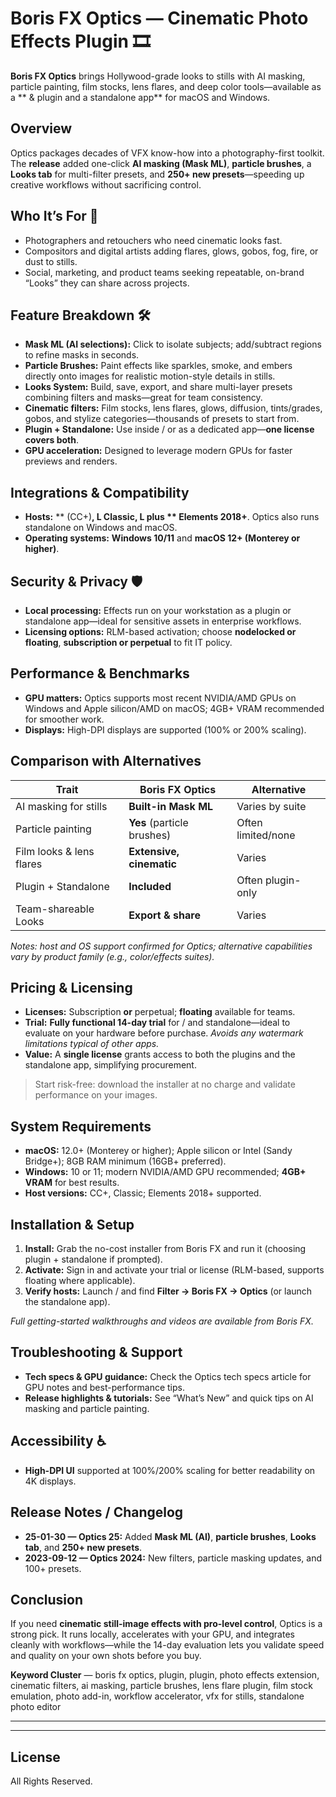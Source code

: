 # Boris FX Optics — Cinematic Photo Effects Plugin  🎞️

**Boris FX Optics** brings Hollywood-grade looks to stills with AI masking, particle painting, film stocks, lens flares, and deep color tools—available as a ** &  plugin and a standalone app** for macOS and Windows. 


## Overview

Optics packages decades of VFX know-how into a photography-first toolkit. The **release** added one-click **AI masking (Mask ML)**, **particle brushes**, a **Looks tab** for multi-filter presets, and **250+ new presets**—speeding up creative workflows without sacrificing control. 

## Who It’s For 🎯

* Photographers and retouchers who need cinematic looks fast.
* Compositors and digital artists adding flares, glows, gobos, fog, fire, or dust to stills.
* Social, marketing, and product teams seeking repeatable, on-brand “Looks” they can share across projects. 

## Feature Breakdown 🛠️

* **Mask ML (AI selections):** Click to isolate subjects; add/subtract regions to refine masks in seconds. 
* **Particle Brushes:** Paint effects like sparkles, smoke, and embers directly onto images for realistic motion-style details in stills. 
* **Looks System:** Build, save, export, and share multi-layer presets combining filters and masks—great for team consistency. 
* **Cinematic filters:** Film stocks, lens flares, glows, diffusion, tints/grades, gobos, and stylize categories—thousands of presets to start from. 
* **Plugin + Standalone:** Use inside / or as a dedicated app—**one license covers both**. 
* **GPU acceleration:** Designed to leverage modern GPUs for faster previews and renders. 

## Integrations & Compatibility

* **Hosts:**  ** (CC+)**, **L Classic**, L plus ** Elements 2018+**. Optics also runs standalone on Windows and macOS. 
* **Operating systems:** **Windows 10/11** and **macOS 12+ (Monterey or higher)**. 

## Security & Privacy 🛡️

* **Local processing:** Effects run on your workstation as a plugin or standalone app—ideal for sensitive assets in enterprise workflows. 
* **Licensing options:** RLM-based activation; choose **nodelocked or floating**, **subscription or perpetual** to fit IT policy. 

## Performance & Benchmarks

* **GPU matters:** Optics supports most recent NVIDIA/AMD GPUs on Windows and Apple silicon/AMD on macOS; 4GB+ VRAM recommended for smoother work. 
* **Displays:** High-DPI displays are supported (100% or 200% scaling). 

## Comparison with Alternatives

| Trait                    | **Boris FX Optics**        | Alternative        |
| ------------------------ | -------------------------- | ------------------ |
| AI masking for stills    | **Built-in Mask ML**       | Varies by suite    |
| Particle painting        | **Yes** (particle brushes) | Often limited/none |
| Film looks & lens flares | **Extensive, cinematic**   | Varies             |
| Plugin + Standalone      | **Included**               | Often plugin-only  |
| Team-shareable Looks     | **Export & share**         | Varies             |

*Notes: host and OS support confirmed for Optics; alternative capabilities vary by product family (e.g., color/effects suites).* 

## Pricing & Licensing

* **Licenses:** Subscription **or** perpetual; **floating** available for teams. 
* **Trial:** **Fully functional 14-day trial** for / and standalone—ideal to evaluate on your hardware before purchase. *Avoids any watermark limitations typical of other apps.* 
* **Value:** A **single license** grants access to both the plugins and the standalone app, simplifying procurement. 

> Start risk-free: download the installer at no charge and validate performance on your images. 

## System Requirements

* **macOS:** 12.0+ (Monterey or higher); Apple silicon or Intel (Sandy Bridge+); 8GB RAM minimum (16GB+ preferred). 
* **Windows:** 10 or 11; modern NVIDIA/AMD GPU recommended; **4GB+ VRAM** for best results. 
* **Host versions:**  CC+,  Classic; Elements 2018+ supported. 

## Installation & Setup

1. **Install:** Grab the no-cost installer from Boris FX and run it (choosing plugin + standalone if prompted). 
2. **Activate:** Sign in and activate your trial or license (RLM-based, supports floating where applicable). 
3. **Verify hosts:** Launch / and find **Filter → Boris FX → Optics** (or launch the standalone app). 

*Full getting-started walkthroughs and videos are available from Boris FX.* 

## Troubleshooting & Support

* **Tech specs & GPU guidance:** Check the Optics tech specs article for GPU notes and best-performance tips. 
* **Release highlights & tutorials:** See “What’s New” and quick tips on AI masking and particle painting. 

## Accessibility ♿

* **High-DPI UI** supported at 100%/200% scaling for better readability on 4K displays. 

## Release Notes / Changelog

* **25-01-30 — Optics 25:** Added **Mask ML (AI)**, **particle brushes**, **Looks tab**, and **250+ new presets**. 
* **2023-09-12 — Optics 2024:** New filters, particle masking updates, and 100+ presets. 

## Conclusion

If you need **cinematic still-image effects with pro-level control**, Optics is a strong pick. It runs locally, accelerates with your GPU, and integrates cleanly with  workflows—while the 14-day evaluation lets you validate speed and quality on your own shots before you buy. 

**Keyword Cluster** — boris fx optics,  plugin,  plugin, photo effects extension, cinematic filters, ai masking, particle brushes, lens flare plugin, film stock emulation, photo add-in, workflow accelerator, vfx for stills, standalone photo editor

---


---

## License

All Rights Reserved.
